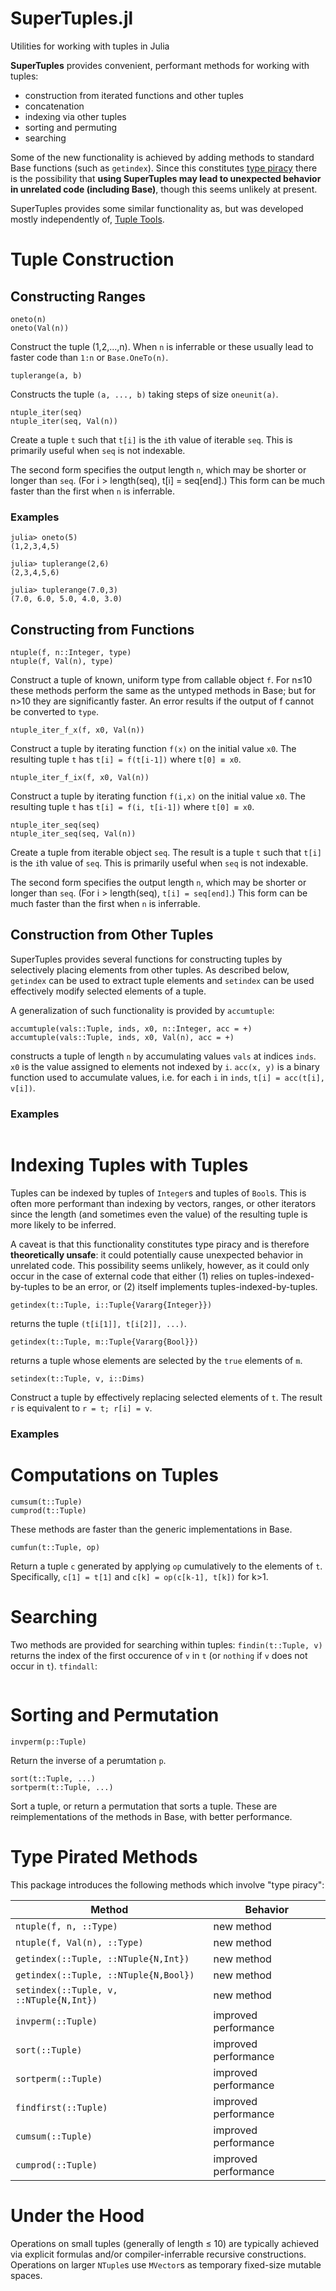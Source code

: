 # SuperTuples.jl
Utilities for working with tuples in Julia

**SuperTuples** provides convenient, performant methods for working with tuples:

* construction from iterated functions and other tuples
* concatenation
* indexing via other tuples
* sorting and permuting
* searching

Some of the new functionality is achieved by adding methods to standard Base functions (such as `getindex`). Since this constitutes [type piracy](https://docs.julialang.org/en/v1/manual/style-guide/#Avoid-type-piracy-1) there is the possibility that **using SuperTuples may lead to unexpected behavior in unrelated code (including Base)**, though this seems unlikely at present.

SuperTuples provides some similar functionality as, but was developed mostly independently of, [Tuple Tools](https://github.com/Jutho/TupleTools.jl).

# Tuple Construction

## Constructing Ranges
```
oneto(n)
oneto(Val(n))
```
Construct the tuple (1,2,...,n).  When `n` is inferrable or these
usually lead to faster code than `1:n` or `Base.OneTo(n)`.


```
tuplerange(a, b)
```
Constructs the tuple `(a, ..., b)` taking steps of size `oneunit(a)`.


```
ntuple_iter(seq)
ntuple_iter(seq, Val(n))
```
Create a tuple `t` such that `t[i]` is the `i`th value of iterable `seq`.
This is primarily useful when `seq` is not indexable.

The second form specifies the output length `n`, which may be shorter or longer than `seq`.
(For i > length(seq), t[i] = seq[end].)  This form can be much faster than the first when `n` is inferrable.

### Examples

```
julia> oneto(5)
(1,2,3,4,5)

julia> tuplerange(2,6)
(2,3,4,5,6)

julia> tuplerange(7.0,3)
(7.0, 6.0, 5.0, 4.0, 3.0)
```


## Constructing from Functions
```
ntuple(f, n::Integer, type)
ntuple(f, Val(n), type)
```
Construct a tuple of known, uniform type from callable object `f`.
For n≤10 these methods perform the same as the untyped methods in Base;
but for n>10 they are significantly faster.
An error results if the output of f cannot be converted to `type`.


```
ntuple_iter_f_x(f, x0, Val(n))
```
Construct a tuple by iterating function `f(x)` on the initial value `x0`. The resulting tuple
`t` has `t[i] = f(t[i-1])` where `t[0] ≡ x0`.  


```
ntuple_iter_f_ix(f, x0, Val(n))
```
Construct a tuple by iterating function `f(i,x)` on the initial value `x0`. The resulting
tuple `t` has `t[i] = f(i, t[i-1])` where `t[0] ≡ x0`.  



```
ntuple_iter_seq(seq)
ntuple_iter_seq(seq, Val(n))
```
Create a tuple from iterable object `seq`. The result is a tuple `t` such that `t[i]` is the `i`th value of `seq`. This is primarily useful when `seq` is not indexable.

The second form specifies the output length `n`, which may be shorter or longer than `seq`.
(For i > length(seq), `t[i] = seq[end]`.)  This form can be much faster than the first when `n` is inferrable.





## Construction from Other Tuples
SuperTuples provides several functions for constructing tuples by selectively placing elements from other tuples.  As described below, `getindex` can be used to extract tuple elements and `setindex` can be used effectively modify selected elements of a tuple.

A generalization of such functionality is provided by `accumtuple`: 
```
accumtuple(vals::Tuple, inds, x0, n::Integer, acc = +)
accumtuple(vals::Tuple, inds, x0, Val(n), acc = +)
```
constructs a tuple of length `n` by accumulating values `vals` at indices `inds`.
`x0` is the value assigned to elements not indexed by `i`.
`acc(x, y)` is a binary function used to accumulate values, i.e. for each `i` in `inds`, `t[i] = acc(t[i], v[i])`.

### Examples
```

```

# Indexing Tuples with Tuples
Tuples can be indexed by tuples of `Integer`s and tuples of `Bool`s.  This is often more performant than indexing by vectors, ranges, or other iterators since the length (and sometimes even the value) of the resulting tuple is more likely to be inferred.

A caveat is that this functionality constitutes type piracy and is therefore **theoretically unsafe**: it could potentially cause unexpected behavior in unrelated code.  This possibility seems unlikely, however, as it could only occur in the case of external code that either (1) relies on tuples-indexed-by-tuples to be an error, or (2) itself implements tuples-indexed-by-tuples. 
```
getindex(t::Tuple, i::Tuple{Vararg{Integer}})
```
returns the tuple `(t[i[1]], t[i[2]], ...)`.

```
getindex(t::Tuple, m::Tuple{Vararg{Bool}})
```
returns a tuple whose elements are selected by the `true` elements of `m`.

```
setindex(t::Tuple, v, i::Dims)
```
Construct a tuple by effectively replacing selected elements of `t`.  The result `r` is equivalent to `r = t; r[i] = v`.

<!-- ```
deleteat(t::Tuple, inds)
```
Construct a tuple by effectively removing selected elements of `t`.
 -->

### Examples


# Computations on Tuples
```
cumsum(t::Tuple)
cumprod(t::Tuple)
```
These methods are faster than the generic implementations in Base.

```
cumfun(t::Tuple, op)
```
Return a tuple `c` generated by applying `op` cumulatively to the elements of `t`.  Specifically, `c[1] = t[1]` and `c[k] = op(c[k-1], t[k])` for k>1.

<!-- ### Examples


# Searching
Several methods are provided to  -->

# Searching

Two methods are provided for searching within tuples: `findin(t::Tuple, v)` returns the index of the first occurence of `v` in `t` (or `nothing` if `v` does
not occur in `t`).  `tfindall`:
```

```


# Sorting and Permutation
```
invperm(p::Tuple)
```
Return the inverse of a perumtation `p`.

```
sort(t::Tuple, ...)
sortperm(t::Tuple, ...)
```
Sort a tuple, or return a permutation that sorts a tuple. These are reimplementations of the methods in Base, with better performance.


# Type Pirated Methods

This package introduces the following methods which involve "type piracy":

| Method | Behavior |
| --- | --- |
| `ntuple(f, n, ::Type)` | new method |
| `ntuple(f, Val(n), ::Type)` | new method |
| `getindex(::Tuple, ::NTuple{N,Int})` | new method |
| `getindex(::Tuple, ::NTuple{N,Bool})` | new method |
| `setindex(::Tuple, v, ::NTuple{N,Int})` | new method |
| `invperm(::Tuple)` | improved performance |
| `sort(::Tuple)` | improved performance |
| `sortperm(::Tuple)` | improved performance |
| `findfirst(::Tuple)` | improved performance |
| `cumsum(::Tuple)` | improved performance |
| `cumprod(::Tuple)` | improved performance |


# Under the Hood
Operations on small tuples (generally of length ≤ 10) are typically achieved via explicit formulas and/or compiler-inferrable recursive constructions.  Operations on larger `NTuple`s use `MVector`s as temporary fixed-size mutable spaces.
